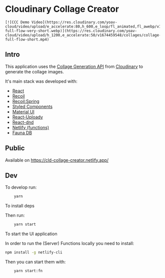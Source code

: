 # Cloudinary Collage Creator

<p align="center">

    [![CCC Demo Video](https://res.cloudinary.com/yoav-cloud/video/upload/e_accelerate:80,h_600,e_loop/fl_animated,fl_awebp/v1674467123/collages/collage-full-flow-very-short.webp)](https://res.cloudinary.com/yoav-cloud/video/upload/h_1200,e_accelerate:50/v1674459548/collages/collage-full-flow-short.mp4)

</p>

## Intro

This application uses the [Collage Generation API](https://cloudinary.com/documentation/image_collage_generation)
from [Cloudinary](https://cloudinary.com) to generate the collage images.

It's main stack was developed with: 

- [React](https://reactjs.org/)
- [Recoil](https://recoiljs.org/)
- [Recoil:Spring](https://github.com/yoavniran/recoil-spring)
- [Styled Components](https://styled-components.com)
- [Material UI](https://mui.com/)
- [React-Uploady](https://react-uploady.org)
- [React-dnd](react-dnd.github.io/)
- [Netlify (functions)](https://www.netlify.com/)
- [Fauna DB](https://fauna.com/)

## Public

Available on https://cld-collage-creator.netlify.app/

## Dev

To develop run:

```bash
    yarn
```

To install deps

Then run:

```bash
    yarn start
```

To start the UI application

In order to run the (Server) Functions locally you need to install:

```bash
npm install -g netlify-cli
```

Then you can start them with: 

```bash
    yarn start:fn
```

